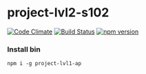 # project-lvl2-s102
[![Code Climate](https://codeclimate.com/github/antonpotemkin/project-lvl2-s102/badges/gpa.svg)](https://codeclimate.com/github/antonpotemkin/project-lvl2-s102)
[![Build Status](https://travis-ci.org/antonpotemkin/project-lvl2-s102.svg?branch=master)](https://travis-ci.org/antonpotemkin/project-lvl2-s102)
[![npm version](https://badge.fury.io/js/gendiff_project_ap.svg)](https://badge.fury.io/js/gendiff_project_ap)

### Install bin
`
npm i -g project-lvl1-ap
`
